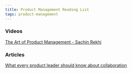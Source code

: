 ```yaml
---
title: Product Management Reading List
tags: product-management
---
```


### Videos
[The Art of Product Management - Sachin Rekhi](https://www.youtube.com/watch?v=huTSPanUlQM)

### Articles
[What every product leader should know about collaboration](https://miro.com/blog/features/sachin-rekhi-collaboration-product-leaders/)



